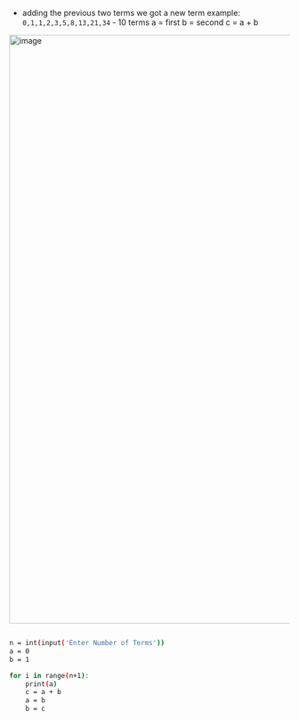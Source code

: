 - adding the previous two terms we got a new term
example: `0,1,1,2,3,5,8,13,21,34` - 10 terms
a = first
b = second
c = a + b

<img width="1057" alt="image" src="https://github.com/user-attachments/assets/001429ab-dd6c-44d3-9ca2-d3ef63cd871f" />

```sh

n = int(input('Enter Number of Terms'))
a = 0
b = 1

for i in range(n+1):
    print(a)
    c = a + b
    a = b
    b = c
```
